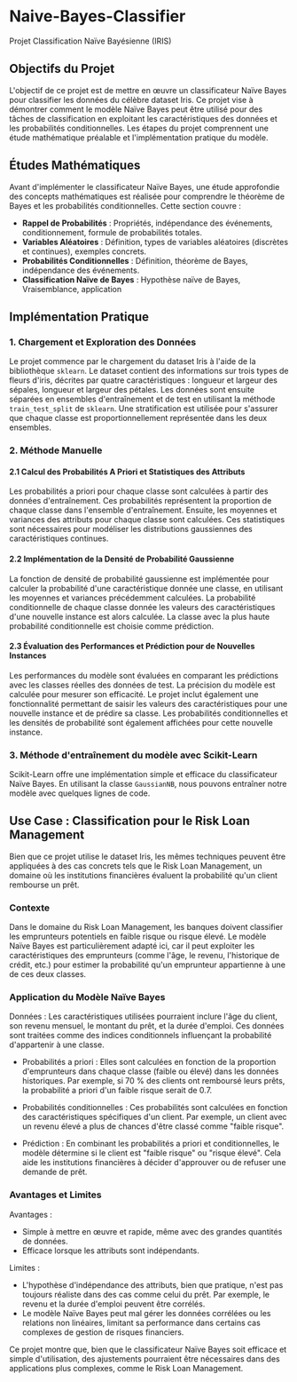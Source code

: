 # Naive-Bayes-Classifier
Projet Classification Naïve Bayésienne (IRIS)

## Objectifs du Projet

L'objectif de ce projet est de mettre en œuvre un classificateur Naïve Bayes pour classifier les données du célèbre dataset Iris. Ce projet vise à démontrer comment le modèle Naïve Bayes peut être utilisé pour des tâches de classification en exploitant les caractéristiques des données et les probabilités conditionnelles. Les étapes du projet comprennent une étude mathématique préalable et l'implémentation pratique du modèle.

## Études Mathématiques

Avant d'implémenter le classificateur Naïve Bayes, une étude approfondie des concepts mathématiques est réalisée pour comprendre le théorème de Bayes et les probabilités conditionnelles. Cette section couvre :

- **Rappel de Probabilités** : Propriétés, indépendance des événements, conditionnement, formule de probabilités totales.
- **Variables Aléatoires** : Définition, types de variables aléatoires (discrètes et continues), exemples concrets.
- **Probabilités Conditionnelles** : Définition, théorème de Bayes, indépendance des événements.
- **Classification Naïve de Bayes** : Hypothèse naïve de Bayes, Vraisemblance, application

## Implémentation Pratique

### 1. Chargement et Exploration des Données

Le projet commence par le chargement du dataset Iris à l'aide de la bibliothèque `sklearn`. Le dataset contient des informations sur trois types de fleurs d'iris, décrites par quatre caractéristiques : longueur et largeur des sépales, longueur et largeur des pétales. Les données sont ensuite séparées en ensembles d'entraînement et de test en utilisant la méthode `train_test_split` de `sklearn`. Une stratification est utilisée pour s'assurer que chaque classe est proportionnellement représentée dans les deux ensembles.

### 2. Méthode Manuelle

#### 2.1 Calcul des Probabilités A Priori et Statistiques des Attributs

Les probabilités a priori pour chaque classe sont calculées à partir des données d'entraînement. Ces probabilités représentent la proportion de chaque classe dans l'ensemble d'entraînement. Ensuite, les moyennes et variances des attributs pour chaque classe sont calculées. Ces statistiques sont nécessaires pour modéliser les distributions gaussiennes des caractéristiques continues.

#### 2.2 Implémentation de la Densité de Probabilité Gaussienne

La fonction de densité de probabilité gaussienne est implémentée pour calculer la probabilité d'une caractéristique donnée une classe, en utilisant les moyennes et variances précédemment calculées. La probabilité conditionnelle de chaque classe donnée les valeurs des caractéristiques d'une nouvelle instance est alors calculée. La classe avec la plus haute probabilité conditionnelle est choisie comme prédiction.

#### 2.3 Évaluation des Performances et Prédiction pour de Nouvelles Instances

Les performances du modèle sont évaluées en comparant les prédictions avec les classes réelles des données de test. La précision du modèle est calculée pour mesurer son efficacité. Le projet inclut également une fonctionnalité permettant de saisir les valeurs des caractéristiques pour une nouvelle instance et de prédire sa classe. Les probabilités conditionnelles et les densités de probabilité sont également affichées pour cette nouvelle instance.

### 3. Méthode d'entraînement du modèle avec Scikit-Learn

Scikit-Learn offre une implémentation simple et efficace du classificateur Naïve Bayes. En utilisant la classe `GaussianNB`, nous pouvons entraîner notre modèle avec quelques lignes de code.

## Use Case : Classification pour le Risk Loan Management
Bien que ce projet utilise le dataset Iris, les mêmes techniques peuvent être appliquées à des cas concrets tels que le Risk Loan Management, un domaine où les institutions financières évaluent la probabilité qu'un client rembourse un prêt.

### Contexte
Dans le domaine du Risk Loan Management, les banques doivent classifier les emprunteurs potentiels en faible risque ou risque élevé. Le modèle Naïve Bayes est particulièrement adapté ici, car il peut exploiter les caractéristiques des emprunteurs (comme l'âge, le revenu, l'historique de crédit, etc.) pour estimer la probabilité qu'un emprunteur appartienne à une de ces deux classes.

### Application du Modèle Naïve Bayes
Données : Les caractéristiques utilisées pourraient inclure l'âge du client, son revenu mensuel, le montant du prêt, et la durée d'emploi. Ces données sont traitées comme des indices conditionnels influençant la probabilité d'appartenir à une classe.

- Probabilités a priori : Elles sont calculées en fonction de la proportion d'emprunteurs dans chaque classe (faible ou élevé) dans les données historiques. Par exemple, si 70 % des clients ont remboursé leurs prêts, la probabilité a priori d'un faible risque serait de 0.7.

- Probabilités conditionnelles : Ces probabilités sont calculées en fonction des caractéristiques spécifiques d'un client. Par exemple, un client avec un revenu élevé a plus de chances d'être classé comme "faible risque".

- Prédiction : En combinant les probabilités a priori et conditionnelles, le modèle détermine si le client est "faible risque" ou "risque élevé". Cela aide les institutions financières à décider d'approuver ou de refuser une demande de prêt.

### Avantages et Limites

Avantages :

- Simple à mettre en œuvre et rapide, même avec des grandes quantités de données.
- Efficace lorsque les attributs sont indépendants.

Limites :

- L'hypothèse d'indépendance des attributs, bien que pratique, n'est pas toujours réaliste dans des cas comme celui du prêt. Par exemple, le revenu et la durée d'emploi peuvent être corrélés.
- Le modèle Naïve Bayes peut mal gérer les données corrélées ou les relations non linéaires, limitant sa performance dans certains cas complexes de gestion de risques financiers.


Ce projet montre que, bien que le classificateur Naïve Bayes soit efficace et simple d'utilisation, des ajustements pourraient être nécessaires dans des applications plus complexes, comme le Risk Loan Management.
